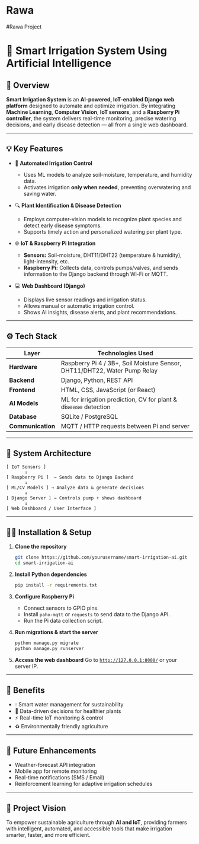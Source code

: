 # Rawa
#Rawa Project

# 🌿 Smart Irrigation System Using Artificial Intelligence

## 🚀 Overview

**Smart Irrigation System** is an **AI-powered, IoT-enabled Django web platform** designed to automate and optimize irrigation.
By integrating **Machine Learning**, **Computer Vision**, **IoT sensors**, and a **Raspberry Pi controller**, the system delivers real-time monitoring, precise watering decisions, and early disease detection — all from a single web dashboard.

---

## 💡 Key Features

* 🌱 **Automated Irrigation Control**

  * Uses ML models to analyze soil-moisture, temperature, and humidity data.
  * Activates irrigation **only when needed**, preventing overwatering and saving water.

* 🔍 **Plant Identification & Disease Detection**

  * Employs computer-vision models to recognize plant species and detect early disease symptoms.
  * Supports timely action and personalized watering per plant type.

* 🌐 **IoT & Raspberry Pi Integration**

  * **Sensors:** Soil-moisture, DHT11/DHT22 (temperature & humidity), light-intensity, etc.
  * **Raspberry Pi:** Collects data, controls pumps/valves, and sends information to the Django backend through Wi-Fi or MQTT.

* 💻 **Web Dashboard (Django)**

  * Displays live sensor readings and irrigation status.
  * Allows manual or automatic irrigation control.
  * Shows AI insights, disease alerts, and plant recommendations.

---

## ⚙️ Tech Stack

| Layer             | Technologies Used                                                         |
| ----------------- | ------------------------------------------------------------------------- |
| **Hardware**      | Raspberry Pi 4 / 3B+, Soil Moisture Sensor, DHT11/DHT22, Water Pump Relay |
| **Backend**       | Django, Python, REST API                                                  |
| **Frontend**      | HTML, CSS, JavaScript (or React)                                          |
| **AI Models**     | ML for irrigation prediction, CV for plant & disease detection            |
| **Database**      | SQLite / PostgreSQL                                                       |
| **Communication** | MQTT / HTTP requests between Pi and server                                |

---

## 🧩 System Architecture

```
[ IoT Sensors ]
       ↓
[ Raspberry Pi ]  → Sends data to Django Backend
       ↓
[ ML/CV Models ] → Analyze data & generate decisions
       ↓
[ Django Server ] → Controls pump + shows dashboard
       ↓
[ Web Dashboard / User Interface ]
```

---

## 🧑‍💻 Installation & Setup

1. **Clone the repository**

   ```bash
   git clone https://github.com/yourusername/smart-irrigation-ai.git
   cd smart-irrigation-ai
   ```

2. **Install Python dependencies**

   ```bash
   pip install -r requirements.txt
   ```

3. **Configure Raspberry Pi**

   * Connect sensors to GPIO pins.
   * Install `paho-mqtt` or `requests` to send data to the Django API.
   * Run the Pi data collection script.

4. **Run migrations & start the server**

   ```bash
   python manage.py migrate
   python manage.py runserver
   ```

5. **Access the web dashboard**
   Go to [`http://127.0.0.1:8000/`](http://127.0.0.1:8000/) or your server IP.

---

## 🌾 Benefits

* 💧 Smart water management for sustainability
* 🌿 Data-driven decisions for healthier plants
* ⚡ Real-time IoT monitoring & control
* ♻️ Environmentally friendly agriculture

---

## 🔮 Future Enhancements

* Weather-forecast API integration
* Mobile app for remote monitoring
* Real-time notifications (SMS / Email)
* Reinforcement learning for adaptive irrigation schedules

---

## 🎯 Project Vision

To empower sustainable agriculture through **AI and IoT**, providing farmers with intelligent, automated, and accessible tools that make irrigation smarter, faster, and more efficient.
